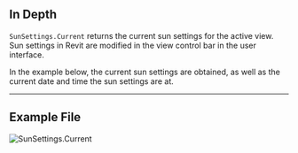 ## In Depth
`SunSettings.Current` returns the current sun settings for the active view. Sun settings in Revit are modified in the view control bar in the user interface.

In the example below, the current sun settings are obtained, as well as the current date and time the sun settings are at.
___
## Example File

![SunSettings.Current](./DSRevitNodesUI.SunSettings_img.jpg)